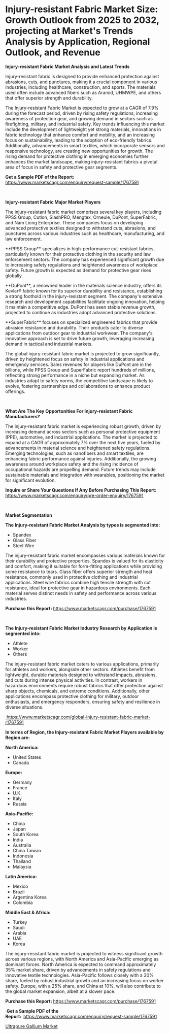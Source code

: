 <p><h1>Injury-resistant Fabric Market Size: Growth Outlook from 2025 to 2032, projecting at Market's Trends Analysis by Application, Regional Outlook, and Revenue</h1></p><p><strong>Injury-resistant Fabric Market Analysis and Latest Trends</strong></p>
<p><p>Injury-resistant fabric is designed to provide enhanced protection against abrasions, cuts, and punctures, making it a crucial component in various industries, including healthcare, construction, and sports. The materials used often include advanced fibers such as Aramid, UHMWPE, and others that offer superior strength and durability. </p><p>The Injury-resistant Fabric Market is expected to grow at a CAGR of 7.9% during the forecast period, driven by rising safety regulations, increasing awareness of protection gear, and growing demand in sectors such as firefighting, military, and industrial safety. Key trends influencing this market include the development of lightweight yet strong materials, innovations in fabric technology that enhance comfort and mobility, and an increasing focus on sustainability, leading to the adoption of eco-friendly fabrics. Additionally, advancements in smart textiles, which incorporate sensors and responsive technology, are creating new opportunities for growth. The rising demand for protective clothing in emerging economies further enhances the market landscape, making injury-resistant fabrics a pivotal area of focus in safety and protective gear segments.</p></p>
<p><strong>Get a Sample PDF of the Report:&nbsp;</strong> <a href="https://www.marketscagr.com/enquiry/request-sample/1767591?utm_campaign=1995&utm_medium=2&utm_source=Github&utm_content=ia&utm_term=02022025&utm_id=injury-resistant-fabric">https://www.marketscagr.com/enquiry/request-sample/1767591</a></p>
<p>&nbsp;</p>
<p><strong>Injury-resistant Fabric Major Market Players</strong></p>
<p><p>The injury-resistant fabric market comprises several key players, including PPSS Group, Cutlon, SlashPRO, Mengtex, Orneule, DuPont, SuperFabric, and Nam Liong Enterprise. These companies focus on developing advanced protective textiles designed to withstand cuts, abrasions, and punctures across various industries such as healthcare, manufacturing, and law enforcement.</p><p>**PPSS Group** specializes in high-performance cut-resistant fabrics, particularly known for their protective clothing in the security and law enforcement sectors. The company has experienced significant growth due to increasing safety regulations and heightened awareness of workplace safety. Future growth is expected as demand for protective gear rises globally.</p><p>**DuPont**, a renowned leader in the materials science industry, offers its Kevlar® fabric known for its superior durability and resistance, establishing a strong foothold in the injury-resistant segment. The company's extensive research and development capabilities facilitate ongoing innovation, helping it maintain a competitive edge. DuPont has seen stable revenue growth, projected to continue as industries adopt advanced protective solutions.</p><p>**SuperFabric** focuses on specialized engineered fabrics that provide abrasion resistance and durability. Their products cater to diverse applications from outdoor gear to industrial workwear. The company's innovative approach is set to drive future growth, leveraging increasing demand in tactical and industrial markets.</p><p>The global injury-resistant fabric market is projected to grow significantly, driven by heightened focus on safety in industrial applications and emergency services. Sales revenues for players like DuPont are in the billions, while PPSS Group and SuperFabric report hundreds of millions, reflecting strong performance in a niche but expanding market. As industries adapt to safety norms, the competitive landscape is likely to evolve, fostering partnerships and collaborations to enhance product offerings.</p></p>
<p>&nbsp;</p>
<p><strong>What Are The Key Opportunities For Injury-resistant Fabric Manufacturers?</strong></p>
<p><p>The injury-resistant fabric market is experiencing robust growth, driven by increasing demand across sectors such as personal protective equipment (PPE), automotive, and industrial applications. The market is projected to expand at a CAGR of approximately 7% over the next five years, fueled by advancements in material science and heightened safety regulations. Emerging technologies, such as nanofibers and smart textiles, are enhancing fabric performance against injuries. Additionally, the growing awareness around workplace safety and the rising incidence of occupational hazards are propelling demand. Future trends may include sustainable materials and integration with wearables, positioning the market for significant evolution.</p></p>
<p><strong>Inquire or Share Your Questions If Any Before Purchasing This Report:</strong> <a href="https://www.marketscagr.com/enquiry/pre-order-enquiry/1767591?utm_campaign=1995&utm_medium=2&utm_source=Github&utm_content=ia&utm_term=02022025&utm_id=injury-resistant-fabric">https://www.marketscagr.com/enquiry/pre-order-enquiry/1767591</a></p>
<p>&nbsp;</p>
<p><strong>Market Segmentation</strong></p>
<p><strong>The Injury-resistant Fabric Market Analysis by types is segmented into:</strong></p>
<p><ul><li>Spandex</li><li>Glass Fiber</li><li>Steel Wire</li></ul></p>
<p><p>The injury-resistant fabric market encompasses various materials known for their durability and protective properties. Spandex is valued for its elasticity and comfort, making it suitable for form-fitting applications while providing some resistance to tears. Glass fiber offers superior strength and heat resistance, commonly used in protective clothing and industrial applications. Steel wire fabrics combine high tensile strength with cut resistance, ideal for protective gear in hazardous environments. Each material serves distinct needs in safety and performance across various industries.</p></p>
<p><strong>Purchase this Report:&nbsp;</strong><a href="https://www.marketscagr.com/purchase/1767591?utm_campaign=1995&utm_medium=2&utm_source=Github&utm_content=ia&utm_term=02022025&utm_id=injury-resistant-fabric">https://www.marketscagr.com/purchase/1767591</a></p>
<p>&nbsp;</p>
<p><strong>The Injury-resistant Fabric Market Industry Research by Application is segmented into:</strong></p>
<p><ul><li>Athlete</li><li>Worker</li><li>Others</li></ul></p>
<p><p>The injury-resistant fabric market caters to various applications, primarily for athletes and workers, alongside other sectors. Athletes benefit from lightweight, durable materials designed to withstand impacts, abrasions, and cuts during intense physical activities. In contrast, workers in hazardous environments require robust fabrics that offer protection against sharp objects, chemicals, and extreme conditions. Additionally, other applications encompass protective clothing for military, outdoor enthusiasts, and emergency responders, ensuring safety and resilience in diverse situations.</p></p>
<p><a href="https://www.marketscagr.com/global-injury-resistant-fabric-market-r1767591?utm_campaign=1995&utm_medium=2&utm_source=Github&utm_content=ia&utm_term=02022025&utm_id=injury-resistant-fabric">&nbsp;https://www.marketscagr.com/global-injury-resistant-fabric-market-r1767591</a></p>
<p><strong>In terms of Region, the Injury-resistant Fabric Market Players available by Region are:</strong></p>
<p>
    <p> <strong> North America: </strong>
        <ul>
            <li>United States</li>
            <li>Canada</li>
        </ul>
        </p> 
    <p> <strong> Europe: </strong>
        <ul>
            <li>Germany</li>
            <li>France</li>
            <li>U.K.</li>
            <li>Italy</li>
            <li>Russia</li>
        </ul>
        </p> 
    <p> <strong> Asia-Pacific: </strong>
        <ul>
            <li>China</li>
            <li>Japan</li>
            <li>South Korea</li>
            <li>India</li>
            <li>Australia</li>
            <li>China Taiwan</li>
            <li>Indonesia</li>
            <li>Thailand</li>
            <li>Malaysia</li>
        </ul>
        </p> 
    <p> <strong> Latin America: </strong>
        <ul>
            <li>Mexico</li>
            <li>Brazil</li>
            <li>Argentina Korea</li>
            <li>Colombia</li>
        </ul>
        </p> 
    <p> <strong> Middle East & Africa: </strong>
        <ul>
            <li>Turkey</li>
            <li>Saudi</li>
            <li>Arabia</li>
            <li>UAE</li>
            <li>Korea</li>
        </ul>
    </p>
    </p>
<p><p>The injury-resistant fabric market is projected to witness significant growth across various regions, with North America and Asia-Pacific emerging as dominant forces. North America is expected to command approximately 35% market share, driven by advancements in safety regulations and innovative textile technologies. Asia-Pacific follows closely with a 30% share, fueled by robust industrial growth and an increasing focus on worker safety. Europe, with a 25% share, and China at 10%, will also contribute to the global market expansion, albeit at a slower pace.</p></p>
<p><strong>Purchase this Report: </strong><a href="https://www.marketscagr.com/purchase/1767591?utm_campaign=1995&utm_medium=2&utm_source=Github&utm_content=ia&utm_term=02022025&utm_id=injury-resistant-fabric">https://www.marketscagr.com/purchase/1767591</a></p>
<p>&nbsp;<strong>Get a Sample PDF of the Report:&nbsp;&nbsp;</strong><a href="https://www.marketscagr.com/enquiry/request-sample/1767591?utm_campaign=1995&utm_medium=2&utm_source=Github&utm_content=ia&utm_term=02022025&utm_id=injury-resistant-fabric">https://www.marketscagr.com/enquiry/request-sample/1767591</a></p>
<p><strong></strong></p>
<p><p><a href="https://github.com/JakirUddin651/Market-Research-Report-List-1/blob/main/ultrapure-gallium-market.md?utm_campaign=1995&utm_medium=2&utm_source=Github&utm_content=ia&utm_term=02022025&utm_id=injury-resistant-fabric">Ultrapure Gallium Market</a></p></p>